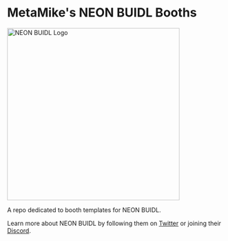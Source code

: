 # <h1>MetaMike's NEON BUIDL Booths</h1> 

<img src="https://i.imgur.com/N3qQE85.jpeg" alt="NEON BUIDL Logo" width="400" height="400">

A repo dedicated to booth templates for NEON BUIDL.

Learn more about NEON BUIDL by following them on <a href="https://twitter.com/neon_buidl">Twitter</a> or joining their <a href="discord.gg/pMC4ptBCpf">Discord</a>.

